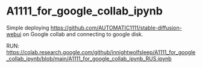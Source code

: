 # A1111_for_google_collab_ipynb

Simple deploying https://github.com/AUTOMATIC1111/stable-diffusion-webui on Google collab and connecting to google disk.

RUN:
https://colab.research.google.com/github/innightwolfsleep/A1111_for_google_collab_ipynb/blob/main/A1111_for_google_collab_ipynb_RUS.ipynb
